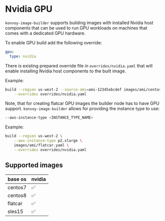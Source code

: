 # Nvidia GPU

`konvoy-image-builder` supports building images with installed Nvidia host components
that can be used to run GPU workloads on machines that comes with a dedicated GPU
hardware.

To enable GPU build add the following override:

```yaml
gpu:
  type: nvidia
```

There is existing prepared override file in `overrides/nvidia.yaml` that will
enable installing Nvidia host components to the built image.

Example:

```sh
build --region us-west-2 --source-ami=ami-12345abcdef images/ami/centos-7.yaml \
    --overrides overrides/nvidia.yaml
```

Note, that for creating flatcar GPU images the builder node has to have GPU support. `konvoy-image-builder` allows for providing the instance type to use:

```sh
--aws-instance-type <INSTANCE_TYPE_NAME>
```

Example:
```sh
build --region us-west-2 \
    --aws-instance-type p2.xlarge \
    images/ami/flatcar.yaml \
    --overrides overrides/nvidia.yaml
```

## Supported images

| base os | nvidia             |
|---------|--------------------|
| centos7 | :white_check_mark: |
| centos8 | :white_check_mark: |
| flatcar | :white_check_mark: |
| sles15  | :white_check_mark: |
